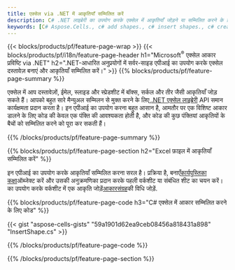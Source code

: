 ```yaml
---
title: एक्सेल via .NET में आकृतियाँ सम्मिलित करें
description: C# .NET लाइब्रेरी का उपयोग करके एक्सेल में आकृतियाँ जोड़ने या सम्मिलित करने के लिए नमूना कोड। VB.NET, Asp.NET या किसी .NET आधारित एप्लिकेशन के भीतर MS Excel में आकृतियाँ बनाने के लिए इस कोड का उपयोग करें।
keywords: [C# Aspose.Cells., c# add shapes., c# insert shapes., c# create shapes]
---
```

{{< blocks/products/pf/feature-page-wrap >}}
{{< blocks/products/pf/i18n/feature-page-header h1="Microsoft<sup>&reg;</sup> एक्सेल आकार प्रविष्टि via .NET" h2=".NET-आधारित अनुप्रयोगों में सर्वर-साइड एपीआई का उपयोग करके एक्सेल दस्तावेज़ बनाएं और आकृतियाँ सम्मिलित करें।" >}}
{{% blocks/products/pf/feature-page-summary %}}

 एक्सेल में आप दस्तावेज़ों, ईमेल, स्लाइड और स्प्रेडशीट में बॉक्स, सर्कल और तीर जैसी आकृतियाँ जोड़ सकते हैं। आपको बहुत सारे मैन्युअल सम्मिलन से मुक्त करने के लिए,[.NET एक्सेल लाइब्रेरी](https://releases.aspose.com/cells/net/) API समान कार्यक्षमता प्रदान करता है। इन एपीआई का उपयोग करना बहुत आसान है, आमतौर पर एक विशिष्ट आकार डालने के लिए कोड की केवल एक पंक्ति की आवश्यकता होती है, और कोड की कुछ पंक्तियां आकृतियों के बैचों को सम्मिलित करने को पूरा कर सकती हैं।

{{% /blocks/products/pf/feature-page-summary %}}

{{% blocks/products/pf/feature-page-section h2="Excel फ़ाइल में आकृतियाँ सम्मिलित करें" %}}

 इन एपीआई का उपयोग करके आकृतियाँ सम्मिलित करना सरल है। प्रक्रिया है, बनाएँ[कार्यपुस्तिका कक्षा](https://reference.aspose.com/cells/net/aspose.cells/workbook)ऑब्जेक्ट करें और उसकी अनुक्रमणिका प्रदान करके पहली वर्कशीट या संबंधित शीट का चयन करें। का उपयोग करके वर्कशीट में एक आकृति जोड़ें[आकारसंग्रह](https://reference.aspose.com/cells/net/aspose.cells.drawing/shapecollection)की विधि जोड़ें.

{{% blocks/products/pf/feature-page-code h3="C# एक्सेल में आकार सम्मिलित करने के लिए कोड" %}}

{{< gist "aspose-cells-gists" "59a1901d62ea9ceb08456a818431a898" "InsertShape.cs" >}}

{{% /blocks/products/pf/feature-page-code %}}

{{% /blocks/products/pf/feature-page-section %}}
